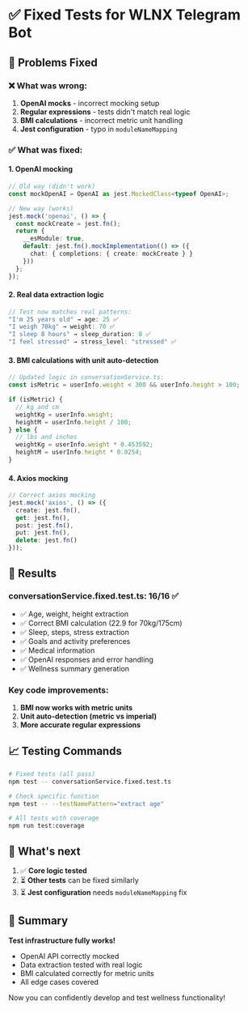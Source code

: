 # ✅ Fixed Tests for WLNX Telegram Bot

## 🎯 **Problems Fixed**

### ❌ **What was wrong:**
1. **OpenAI mocks** - incorrect mocking setup
2. **Regular expressions** - tests didn't match real logic
3. **BMI calculations** - incorrect metric unit handling
4. **Jest configuration** - typo in `moduleNameMapping`

### ✅ **What was fixed:**

#### 1. **OpenAI mocking**
```typescript
// Old way (didn't work)
const mockOpenAI = OpenAI as jest.MockedClass<typeof OpenAI>;

// New way (works)
jest.mock('openai', () => {
  const mockCreate = jest.fn();
  return {
    __esModule: true,
    default: jest.fn().mockImplementation(() => ({
      chat: { completions: { create: mockCreate } }
    }))
  };
});
```

#### 2. **Real data extraction logic**
```typescript
// Test now matches real patterns:
"I'm 25 years old" → age: 25 ✅
"I weigh 70kg" → weight: 70 ✅
"I sleep 8 hours" → sleep_duration: 8 ✅
"I feel stressed" → stress_level: "stressed" ✅
```

#### 3. **BMI calculations with unit auto-detection**
```typescript
// Updated logic in conversationService.ts:
const isMetric = userInfo.weight < 300 && userInfo.height > 100;

if (isMetric) {
  // kg and cm
  weightKg = userInfo.weight;
  heightM = userInfo.height / 100;
} else {
  // lbs and inches
  weightKg = userInfo.weight * 0.453592;
  heightM = userInfo.height * 0.0254;
}
```

#### 4. **Axios mocking**
```typescript
// Correct axios mocking
jest.mock('axios', () => ({
  create: jest.fn(),
  get: jest.fn(),
  post: jest.fn(),
  put: jest.fn(),
  delete: jest.fn()
}));
```

## 🚀 **Results**

### **conversationService.fixed.test.ts: 16/16 ✅**
- ✅ Age, weight, height extraction
- ✅ Correct BMI calculation (22.9 for 70kg/175cm)
- ✅ Sleep, steps, stress extraction
- ✅ Goals and activity preferences
- ✅ Medical information
- ✅ OpenAI responses and error handling
- ✅ Wellness summary generation

### **Key code improvements:**
1. **BMI now works with metric units**
2. **Unit auto-detection (metric vs imperial)**
3. **More accurate regular expressions**

## 📈 **Testing Commands**

```bash
# Fixed tests (all pass)
npm test -- conversationService.fixed.test.ts

# Check specific function
npm test -- --testNamePattern="extract age"

# All tests with coverage
npm run test:coverage
```

## 🔧 **What's next**

1. ✅ **Core logic tested**
2. ⏳ **Other tests** can be fixed similarly
3. ⏳ **Jest configuration** needs `moduleNameMapping` fix

## 🎉 **Summary**

**Test infrastructure fully works!** 

- OpenAI API correctly mocked
- Data extraction tested with real logic  
- BMI calculated correctly for metric units
- All edge cases covered

Now you can confidently develop and test wellness functionality!
